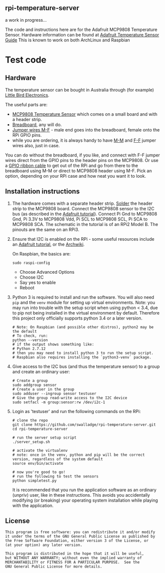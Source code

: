 
## rpi-temperature-server

a work in progress...

The code and instructions here are for the Adafruit MCP9808 Temperature Sensor.
Hardware information can be found at [Adafruit Temperature Sensor Guide](https://cdn-learn.adafruit.com/downloads/pdf/adafruit-mcp9808-precision-i2c-temperature-sensor-guide.pdf)
This is known to work on both ArchLinux and Raspbian

# Test code

## Hardware

The temperature sensor can be bought in Australia through (for example) [Little Bird Electronics](https://littlebirdelectronics.com.au).

The useful parts are:

- [MCP9808 Temperature Sensor](https://littlebirdelectronics.com.au/products/mcp9808-high-accuracy-i2c-temperature-sensor-breakout-board) which comes on a small board and with a header strip.
- [Breadboard](https://littlebirdelectronics.com.au/products/breadboard-mini-modular-green), any will do.
- [Jumper wires M-F](https://littlebirdelectronics.com.au/products/jumper-wires-premium-6-m-f-pack-of-10) - male end goes into the breadboard, female onto the RPi GPIO pins.
- while you are ordering, it is always handy to have [M-M](https://littlebirdelectronics.com.au/products/jumper-wires-premium-6-m-m-pack-of-10) and [F-F](https://littlebirdelectronics.com.au/products/jumper-wires-premium-6-f-f-pack-of-10) jumper wires also, just in case.

You can do without the breadboard, if you like, and connect with F-F jumper wires direct from the GPIO pins to the header pins on the MCP9808.
Or use a [GPIO ribbon cable](https://littlebirdelectronics.com.au/products/raspberry-pi-gpio-ribbon-cable-40-pin-6-rpi2-b) to get out of the RPi and go from there to the breadboard using M-M or direct to MCP9808 header using M-F.
Pick an option, depending on your RPi case and how neat you want it to look.

## Installation instructions

1. The hardware comes with a separate header strip. 
   [Solder](https://learn.adafruit.com/adafruit-mcp9808-precision-i2c-temperature-sensor-guide/wiring) 
   the header strip to the MCP9808 board. 
   Connect the MCP9808 sensor to the I2C bus (as described in the [Adafruit
   tutorial](https://learn.adafruit.com/mcp9808-temperature-sensor-python-library/hardware)).
   Connect Pi Gnd to MCP9808 Gnd, Pi 3.3V to MCP9808 Vdd, Pi SCL to MCP9808 SCL, Pi SCA to MCP9808 SCA.
   The schematic in the tutorial is of an RPi2 Model B. The pinouts are the same on an RPi3.

2. Ensure that I2C is enabled on the RPi - some useful resources include an [Adafruit
   tutorial](https://learn.adafruit.com/adafruits-raspberry-pi-lesson-4-gpio-setup/configuring-i2c), or the
   [Archwiki](https://wiki.archlinux.org/index.php/Raspberry_Pi#I2C).

    On Raspbian, the basics are:

    ```
    sudo raspi-config
    ```

    - Choose Advanced Options
    - Choose I2C
    - Say yes to enable
    - Reboot

3. Python 3 is required to install and run the software. You will also need `pip` and the `venv` module for setting up
   virtual environments. Note: you may run into trouble with the setup script when using python < 3.4, due to pip not
   being installed in the virtual environment by default. Therefore this project only officially supports python 3.4 or
   a later version.

    ```
    # Note: On Raspbian (and possible other distros), python2 may be the default
    # To check, run:
    python --version
    # if the output shows something like:
    # Python 2.7.12
    # then you may need to install python 3 to run the setup script.
    # Raspbian also requires installing the `python3-venv` package.
    ```

4. Give access to the I2C bus (and thus the temperature sensor) to a group and create an ordinary user:

    ```
    # Create a group
    sudo addgroup sensor
    # Create a user in the group
    sudo adduser --ingroup sensor testuser
    # Give the group read-write access to the I2C device
    sudo setfacl -m group:sensor:rw /dev/i2c-1
    ```

5. Login as 'testuser' and run the following commands on the RPi:

    ```
    # clone the repo
    git clone https://github.com/swalladge/rpi-temperature-server.git
    cd rpi-temperature-server

    # run the server setup script
    ./server_setup.sh

    # activate the virtualenv
    # note: once in the venv, python and pip will be the correct version, regardless of the system default
    source env/bin/activate

    # now you're good to go!
    # run the following to test the sensors
    python simpletest.py
    ```

    It is recommended that you run the application software as an ordinary (unpriv) user, like in these instructions. This avoids you accidentally modifying (or breaking) your operating system installation while playing with the application.

## License

    This program is free software: you can redistribute it and/or modify
    it under the terms of the GNU General Public License as published by
    the Free Software Foundation, either version 3 of the License, or
    (at your option) any later version.

    This program is distributed in the hope that it will be useful,
    but WITHOUT ANY WARRANTY; without even the implied warranty of
    MERCHANTABILITY or FITNESS FOR A PARTICULAR PURPOSE.  See the
    GNU General Public License for more details.

